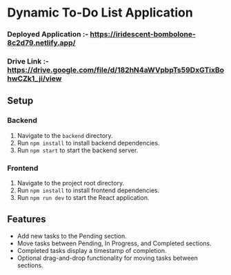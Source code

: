 # Dynamic To-Do List Application

### Deployed Application :- https://iridescent-bombolone-8c2d79.netlify.app/
### Drive Link :- https://drive.google.com/file/d/182hN4aWVpbpTs59DxGTixBohwCZk1_ji/view
## Setup

### Backend
1. Navigate to the `backend` directory.
2. Run `npm install` to install backend dependencies.
3. Run `npm start` to start the backend server.

### Frontend
1. Navigate to the project root directory.
2. Run `npm install` to install frontend dependencies.
3. Run `npm run dev` to start the React application.

## Features
- Add new tasks to the Pending section.
- Move tasks between Pending, In Progress, and Completed sections.
- Completed tasks display a timestamp of completion.
- Optional drag-and-drop functionality for moving tasks between sections.
